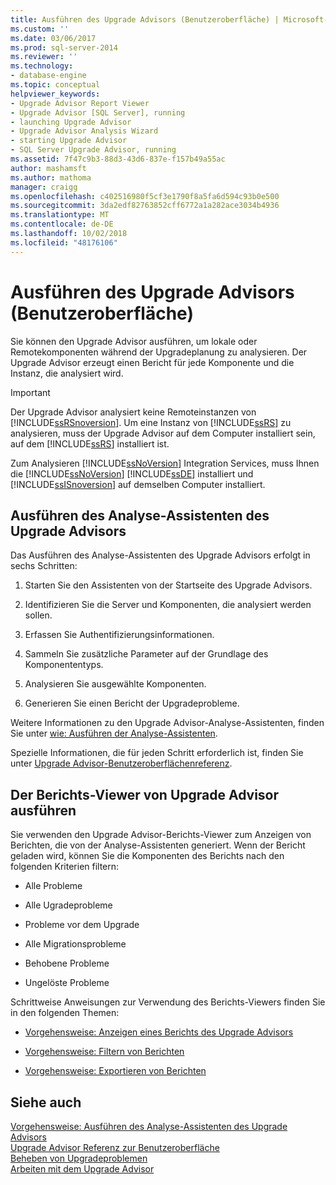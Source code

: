```yaml
---
title: Ausführen des Upgrade Advisors (Benutzeroberfläche) | Microsoft-Dokumentation
ms.custom: ''
ms.date: 03/06/2017
ms.prod: sql-server-2014
ms.reviewer: ''
ms.technology:
- database-engine
ms.topic: conceptual
helpviewer_keywords:
- Upgrade Advisor Report Viewer
- Upgrade Advisor [SQL Server], running
- launching Upgrade Advisor
- Upgrade Advisor Analysis Wizard
- starting Upgrade Advisor
- SQL Server Upgrade Advisor, running
ms.assetid: 7f47c9b3-88d3-43d6-837e-f157b49a55ac
author: mashamsft
ms.author: mathoma
manager: craigg
ms.openlocfilehash: c402516980f5cf3e1790f8a5fa6d594c93b0e500
ms.sourcegitcommit: 3da2edf82763852cff6772a1a282ace3034b4936
ms.translationtype: MT
ms.contentlocale: de-DE
ms.lasthandoff: 10/02/2018
ms.locfileid: "48176106"
---
```

# <a name="running-upgrade-advisor-user-interface"></a>Ausführen des Upgrade Advisors (Benutzeroberfläche)
  Sie können den Upgrade Advisor ausführen, um lokale oder Remotekomponenten während der Upgradeplanung zu analysieren. Der Upgrade Advisor erzeugt einen Bericht für jede Komponente und die Instanz, die analysiert wird.  
  
> [!IMPORTANT]  
>  Der Upgrade Advisor analysiert keine Remoteinstanzen von [!INCLUDE[ssRSnoversion](../../includes/ssrsnoversion-md.md)]. Um eine Instanz von [!INCLUDE[ssRS](../../includes/ssrs.md)] zu analysieren, muss der Upgrade Advisor auf dem Computer installiert sein, auf dem [!INCLUDE[ssRS](../../includes/ssrs.md)] installiert ist.  
>   
>  Zum Analysieren [!INCLUDE[ssNoVersion](../../includes/ssnoversion-md.md)] Integration Services, muss Ihnen die [!INCLUDE[ssNoVersion](../../includes/ssnoversion-md.md)] [!INCLUDE[ssDE](../../includes/ssde-md.md)] installiert und [!INCLUDE[ssISnoversion](../../includes/ssisnoversion-md.md)] auf demselben Computer installiert.  
  
## <a name="running-the-upgrade-advisor-analysis-wizard"></a>Ausführen des Analyse-Assistenten des Upgrade Advisors  
 Das Ausführen des Analyse-Assistenten des Upgrade Advisors erfolgt in sechs Schritten:  
  
1.  Starten Sie den Assistenten von der Startseite des Upgrade Advisors.  
  
2.  Identifizieren Sie die Server und Komponenten, die analysiert werden sollen.  
  
3.  Erfassen Sie Authentifizierungsinformationen.  
  
4.  Sammeln Sie zusätzliche Parameter auf der Grundlage des Komponententyps.  
  
5.  Analysieren Sie ausgewählte Komponenten.  
  
6.  Generieren Sie einen Bericht der Upgradeprobleme.  
  
 Weitere Informationen zu den Upgrade Advisor-Analyse-Assistenten, finden Sie unter [wie: Ausführen der Analyse-Assistenten](../../../2014/sql-server/install/how-to-run-the-upgrade-advisor-analysis-wizard.md).  
  
 Spezielle Informationen, die für jeden Schritt erforderlich ist, finden Sie unter [Upgrade Advisor-Benutzeroberflächenreferenz](../../../2014/sql-server/install/upgrade-advisor-user-interface-reference.md).  
  
## <a name="running-the-upgrade-advisor-report-viewer"></a>Der Berichts-Viewer von Upgrade Advisor ausführen  
 Sie verwenden den Upgrade Advisor-Berichts-Viewer zum Anzeigen von Berichten, die von der Analyse-Assistenten generiert. Wenn der Bericht geladen wird, können Sie die Komponenten des Berichts nach den folgenden Kriterien filtern:  
  
-   Alle Probleme  
  
-   Alle Ugradeprobleme  
  
-   Probleme vor dem Upgrade  
  
-   Alle Migrationsprobleme  
  
-   Behobene Probleme  
  
-   Ungelöste Probleme  
  
 Schrittweise Anweisungen zur Verwendung des Berichts-Viewers finden Sie in den folgenden Themen:  
  
-   [Vorgehensweise: Anzeigen eines Berichts des Upgrade Advisors](../../../2014/sql-server/install/how-to-view-an-upgrade-advisor-report.md)  
  
-   [Vorgehensweise: Filtern von Berichten](../../../2014/sql-server/install/how-to-filter-reports.md)  
  
-   [Vorgehensweise: Exportieren von Berichten](../../../2014/sql-server/install/how-to-export-reports.md)  
  
## <a name="see-also"></a>Siehe auch  
 [Vorgehensweise: Ausführen des Analyse-Assistenten des Upgrade Advisors](../../../2014/sql-server/install/how-to-run-the-upgrade-advisor-analysis-wizard.md)   
 [Upgrade Advisor Referenz zur Benutzeroberfläche](../../../2014/sql-server/install/upgrade-advisor-user-interface-reference.md)   
 [Beheben von Upgradeproblemen](../../../2014/sql-server/install/resolving-upgrade-issues.md)   
 [Arbeiten mit dem Upgrade Advisor](../../../2014/sql-server/install/working-with-upgrade-advisor.md)  
  
  
